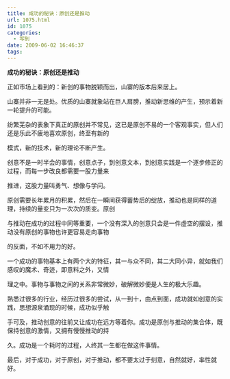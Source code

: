 ```yaml
---
title: 成功的秘诀：原创还是推动
url: 1075.html
id: 1075
categories:
  - 写到
date: 2009-06-02 16:46:37
tags:
---
```


**成功的秘诀：原创还是推动**

  
正如市场上看到的：新创的事物脱颖而出，山寨的版本后来居上。  
  
山寨并非一无是处。优质的山寨就象站在巨人肩膀，推动新思维的产生，预示着新一轮提升的可能。  
  
纷繁芜杂的表象下真正的原创并不常见，这已是原创不易的一个客观事实，但人们还是乐此不疲地喜欢原创，终至有新的  
  
模式，新的技术，新的理论不断产生。  
  
创意不是一时半会的事情，创意点子，到创意文本，到创意实践是一个逐步修正的过程，而每一步改良都需要一股力量来  
  
推进，这股力量叫勇气、想像与学问。  
  
原创需要长年累月的积累，然后在一瞬间获得蓄势后的绽放，推动也是同样的道理，持续的量变只为一次次的质变。原创  
  
与推动在成功的过程中同等重要，一个没有深入的创意只会是一件虚空的摆设，推动没有原创的事物也许更容易走向事物  
  
的反面，不如不用力的好。  
  
一个成功的事物基本上有两个大的特征，其一与众不同，其二大同小异，就如我们感叹的魔术、奇迹，即意料之外，又情  
  
理之中。事物与事物之间的关系非常微妙，破解微妙便是人生的极大乐趣。  
  
熟悉过很多的行业，经历过很多的尝试，从一到十，由点到面，成功就如创意的实践，思想源泉涌现的时候，成功似乎触  
  
手可及，推动创意的往前又让成功在远方等着你。成功是原创与推动的集合体，既保持创意的激情，又拥有慢慢推动的持  
  
久。成功是一个耗时的过程，人终其一生都在做这件事情。  
  
最后，对于成功，对于原创，对于推动，都不要太过于刻意，自然就好，率性就好。